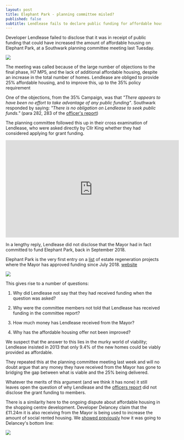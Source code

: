 ```yaml
---
layout: post
title: Elephant Park - planning committee misled?
published: false
subtitle: Lendlease fails to declare public funding for affordable housing
---
```


Developer Lendlease failed to disclose that it was in receipt of public funding that could have increased the amount of affordable housing on Elephant Park, at a Southwark planning committee meeting last Tuesday. 


![](http://35percent.org/img/eparkaerial.jpg)

The meeting was called because of the large number of objections to the final phase, H7 MP5, and the lack of additional affordable housing, despite an increase in the total number of homes.  Lendlease are obliged to provide 25% affordable housing, and to improve this, up to the 35% policy requirement

One of the objections, from the 35% Campaign, was that _"There appears to have been no effort to take advantage of any public funding"_.  Southwark responded  by saying: _"There is no obligation on Lendlease to seek public funds."_ (para 282, 283 of the [officer's report](http://moderngov.southwark.gov.uk/documents/s87381/Report%20Plot%20H7%20Heygate%20Street%20within%20land%20bounded%20by%20Elephant%20Park%20to%20the%20north%20Plot%20H2%20to%20the%20wes.pdf))

The planning committee followed this up in their cross examination of Lendlease, who were asked directly by Cllr King whether they had considered applying for grant funding.

<iframe width="560" height="315" src="https://www.youtube.com/embed/uYXZEWz7-wo" frameborder="0" allow="accelerometer; autoplay; encrypted-media; gyroscope; picture-in-picture" allowfullscreen></iframe>

In a lengthy reply, Lendlease did not disclose that the Mayor had in fact committed to fund Elephant Park, back in September 2018. 

Elephant Park is the very first entry on a [list](https://www.london.gov.uk/sites/default/files/31.07.19_for_website_-_estate_regen_projects_approved_after_18_july_2018.pdf) of estate regeneration projects where the Mayor has approved funding since July 2018. [website](https://www.london.gov.uk/what-we-do/housing-and-land/increasing-housing-supply/estate-regeneration-data)



![](http://35percent.org/img/screenshotglafunding.png)

This gives rise to a number of questions:

1. Why did Lendlease not say that they had received funding when the question was asked?

2. Why were the committee members not told that Lendlease has received funding in the committee report?

3. How much money has Lendlease received from the Mayor?

4. Why has the affordable housing offer not been improved?

We suspect that the answer to this lies in the murky world of viability; Lendlease insisted in 2013 that only 9.4% of the new homes could be viably provided as affordable.

They repeated this at the planning committee meeting last week and will no doubt argue that any money they have received from the Mayor has gone to bridging the gap between what is viable and the 25% being delivered.

Whatever the merits of this argument (and we think it has none) it still leaves open the question of why Lendlease and the [officers report](http://moderngov.southwark.gov.uk/documents/s87381/Report%20Plot%20H7%20Heygate%20Street%20within%20land%20bounded%20by%20Elephant%20Park%20to%20the%20north%20Plot%20H2%20to%20the%20wes.pdf) did not disclose the grant funding to members. 

There is a similarity here to the ongoing dispute about affordable housing in the shopping centre development. Developer Delancey claim that the £11.24m it is also receiving from the Mayor is being used to increase the amount of social rented housing. We [showed previously](http://35percent.org/2018-07-02-viability-and-delancey/) how it was going to Delancey's bottom line:

![](http://35percent.org/img/delanceyfvaprofit.png)
